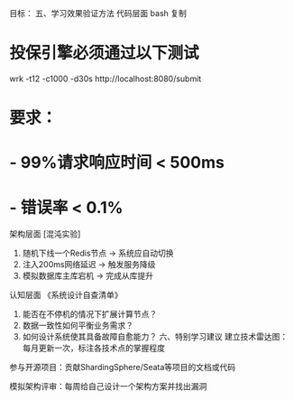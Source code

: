 
目标：
五、学习效果验证方法
代码层面
bash
复制
# 投保引擎必须通过以下测试
wrk -t12 -c1000 -d30s http://localhost:8080/submit
# 要求：
# - 99%请求响应时间 < 500ms
# - 错误率 < 0.1%

架构层面
[混沌实验]
1. 随机下线一个Redis节点 → 系统应自动切换
2. 注入200ms网络延迟 → 触发服务降级
3. 模拟数据库主库宕机 → 完成从库提升

认知层面
   《系统设计自查清单》
1. 能否在不停机的情况下扩展计算节点？
2. 数据一致性如何平衡业务需求？
3. 如何设计系统使其具备故障自愈能力？
   六、特别学习建议
   建立技术雷达图：每月更新一次，标注各技术点的掌握程度

参与开源项目：贡献ShardingSphere/Seata等项目的文档或代码

模拟架构评审：每周给自己设计一个架构方案并找出漏洞